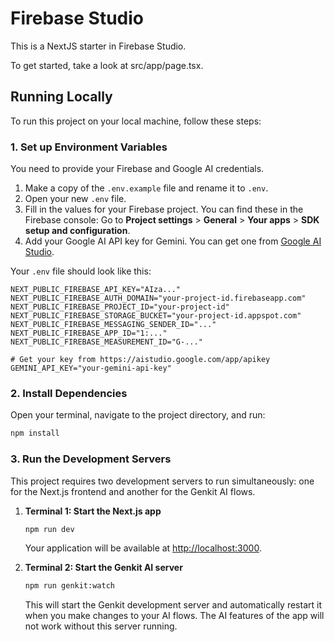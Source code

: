 # Firebase Studio

This is a NextJS starter in Firebase Studio.

To get started, take a look at src/app/page.tsx.

## Running Locally

To run this project on your local machine, follow these steps:

### 1. Set up Environment Variables

You need to provide your Firebase and Google AI credentials.

1.  Make a copy of the `.env.example` file and rename it to `.env`.
2.  Open your new `.env` file.
3.  Fill in the values for your Firebase project. You can find these in the Firebase console: Go to **Project settings** > **General** > **Your apps** > **SDK setup and configuration**.
4.  Add your Google AI API key for Gemini. You can get one from [Google AI Studio](https://aistudio.google.com/app/apikey).

Your `.env` file should look like this:

```
NEXT_PUBLIC_FIREBASE_API_KEY="AIza..."
NEXT_PUBLIC_FIREBASE_AUTH_DOMAIN="your-project-id.firebaseapp.com"
NEXT_PUBLIC_FIREBASE_PROJECT_ID="your-project-id"
NEXT_PUBLIC_FIREBASE_STORAGE_BUCKET="your-project-id.appspot.com"
NEXT_PUBLIC_FIREBASE_MESSAGING_SENDER_ID="..."
NEXT_PUBLIC_FIREBASE_APP_ID="1:..."
NEXT_PUBLIC_FIREBASE_MEASUREMENT_ID="G-..."

# Get your key from https://aistudio.google.com/app/apikey
GEMINI_API_KEY="your-gemini-api-key"
```

### 2. Install Dependencies

Open your terminal, navigate to the project directory, and run:

```bash
npm install
```

### 3. Run the Development Servers

This project requires two development servers to run simultaneously: one for the Next.js frontend and another for the Genkit AI flows.

1.  **Terminal 1: Start the Next.js app**
    ```bash
    npm run dev
    ```
    Your application will be available at [http://localhost:3000](http://localhost:3000).

2.  **Terminal 2: Start the Genkit AI server**
    ```bash
    npm run genkit:watch
    ```
    This will start the Genkit development server and automatically restart it when you make changes to your AI flows. The AI features of the app will not work without this server running.
